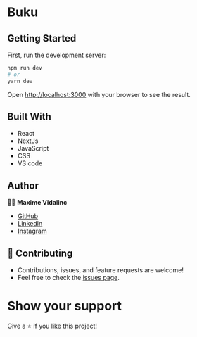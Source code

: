 # Buku



## Getting Started

First, run the development server:

```bash
npm run dev
# or
yarn dev
```

Open [http://localhost:3000](http://localhost:3000) with your browser to see the result.

## Built With

- React
- NextJs
- JavaScript
- CSS
- VS code

## Author

🧑‍💻 **Maxime Vidalinc**

- [GitHub](https://github.com/maxvyr)
- [LinkedIn](https://www.linkedin.com/in/maxime-vidalinc/)
- [Instagram](https://www.instagram.com/maxvyr_/)

## 🤝 Contributing
- Contributions, issues, and feature requests are welcome!
- Feel free to check the [issues page](https://github.com/maxvyr/buku/issues).

# Show your support
Give a ⭐ if you like this project!
